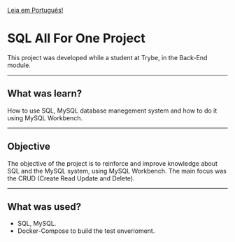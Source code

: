 
[Leia em Português!](./README.md)

# SQL All For One Project
This project was developed while a student at Trybe, in the Back-End module.

---
## What was learn?
How to use SQL, MySQL database manegement system and how to do it using MySQL Workbench.

---
## Objective
The objective of the project is to reinforce and improve knowledge about SQL and the MySQL system, using MySQL Workbench. The main focus was the CRUD (Create Read Update and Delete).

---
## What was used?
- SQL, MySQL.
- Docker-Compose to build the test enverioment.

